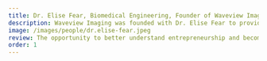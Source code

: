 ```yaml
---
title: Dr. Elise Fear, Biomedical Engineering, Founder of Waveview Imaging
description: Waveview Imaging was founded with Dr. Elise Fear to provide monitoring for breast cancer treatments. They started operation in 2020.
image: /images/people/dr.elise-fear.jpeg
review: The opportunity to better understand entrepreneurship and become familiar with key tools was extremely valuable. Orly presented the processes involved in entrepreneurship and the tools that she has found useful in a logical and concise way. The framework that she discussed changed my thinking about how to approach new ventures, especially customer development strategies and the idea of a minimum viable product. The framework is also very useful for developing grant proposals and negotiating new research and development partnerships with industry. I also appreciated the fact that the workshop acknowledged our multiple roles and allowed us to identify the strengths that are associated with these experiences
order: 1
---
```

